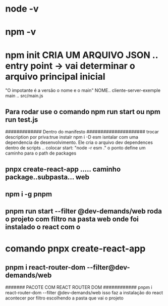 # node -v

# npm -v

# npm init CRIA UM ARQUIVO JSON .. entry point -> vai determinar o arquivo principal inicial

"O impotante é a versão o nome e o main"
NOME.. cliente-server-exemple
main .. src/main.js

## Para rodar use o comando npm run start ou npm run test.js

############# Dentro do manifesto #####################
trocar description por priva:true
instalr npm i -D esm isntalar com uma dependencia de desenvolvimento. Ele cria o arquivo dev dependences
dentro de scripts .. colocar start: "node -r esm ." o ponto define um caminho para o path de packages

## pnpx create-react-app ..... caminho package..subpasta... web

## npm i -g pnpm

## pnpm run start --filter @dev-demands/web roda o projeto com filtro na pasta web onde foi instalado o react com o

# comando pnpx create-react-app

## pnpm i react-router-dom --filter@dev-demands/web

####### PACOTE COM REACT ROUTER DOM ############
pnpm i react-router-dom --filter @dev-demands/web isso faz a instalação do react acontecer por filtro escolhendo a pasta que vai o projeto
